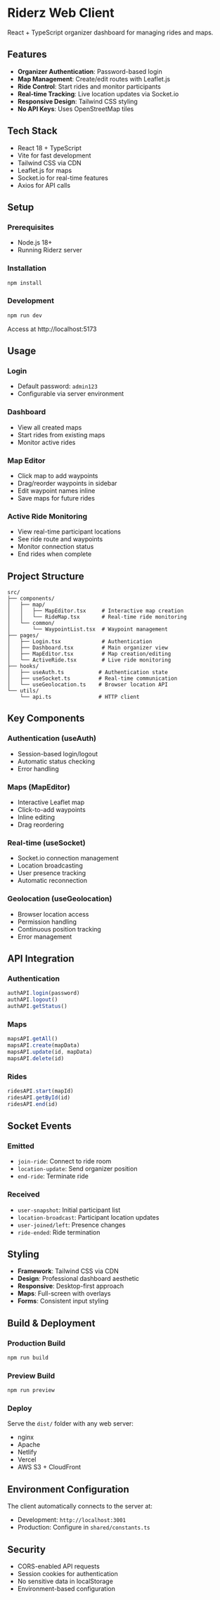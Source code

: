 # Riderz Web Client

React + TypeScript organizer dashboard for managing rides and maps.

## Features

- **Organizer Authentication**: Password-based login
- **Map Management**: Create/edit routes with Leaflet.js
- **Ride Control**: Start rides and monitor participants
- **Real-time Tracking**: Live location updates via Socket.io
- **Responsive Design**: Tailwind CSS styling
- **No API Keys**: Uses OpenStreetMap tiles

## Tech Stack

- React 18 + TypeScript
- Vite for fast development
- Tailwind CSS via CDN
- Leaflet.js for maps
- Socket.io for real-time features
- Axios for API calls

## Setup

### Prerequisites
- Node.js 18+
- Running Riderz server

### Installation
```bash
npm install
```

### Development
```bash
npm run dev
```

Access at http://localhost:5173

## Usage

### Login
- Default password: `admin123`
- Configurable via server environment

### Dashboard
- View all created maps
- Start rides from existing maps
- Monitor active rides

### Map Editor
- Click map to add waypoints
- Drag/reorder waypoints in sidebar
- Edit waypoint names inline
- Save maps for future rides

### Active Ride Monitoring
- View real-time participant locations
- See ride route and waypoints
- Monitor connection status
- End rides when complete

## Project Structure

```
src/
├── components/
│   ├── map/
│   │   ├── MapEditor.tsx     # Interactive map creation
│   │   └── RideMap.tsx       # Real-time ride monitoring
│   └── common/
│       └── WaypointList.tsx  # Waypoint management
├── pages/
│   ├── Login.tsx             # Authentication
│   ├── Dashboard.tsx         # Main organizer view
│   ├── MapEditor.tsx         # Map creation/editing
│   └── ActiveRide.tsx        # Live ride monitoring
├── hooks/
│   ├── useAuth.ts           # Authentication state
│   ├── useSocket.ts         # Real-time communication
│   └── useGeolocation.ts    # Browser location API
└── utils/
    └── api.ts               # HTTP client
```

## Key Components

### Authentication (useAuth)
- Session-based login/logout
- Automatic status checking
- Error handling

### Maps (MapEditor)
- Interactive Leaflet map
- Click-to-add waypoints
- Inline editing
- Drag reordering

### Real-time (useSocket)
- Socket.io connection management
- Location broadcasting
- User presence tracking
- Automatic reconnection

### Geolocation (useGeolocation)
- Browser location access
- Permission handling
- Continuous position tracking
- Error management

## API Integration

### Authentication
```typescript
authAPI.login(password)
authAPI.logout()
authAPI.getStatus()
```

### Maps
```typescript
mapsAPI.getAll()
mapsAPI.create(mapData)
mapsAPI.update(id, mapData)
mapsAPI.delete(id)
```

### Rides
```typescript
ridesAPI.start(mapId)
ridesAPI.getById(id)
ridesAPI.end(id)
```

## Socket Events

### Emitted
- `join-ride`: Connect to ride room
- `location-update`: Send organizer position
- `end-ride`: Terminate ride

### Received
- `user-snapshot`: Initial participant list
- `location-broadcast`: Participant location updates
- `user-joined/left`: Presence changes
- `ride-ended`: Ride termination

## Styling

- **Framework**: Tailwind CSS via CDN
- **Design**: Professional dashboard aesthetic
- **Responsive**: Desktop-first approach
- **Maps**: Full-screen with overlays
- **Forms**: Consistent input styling

## Build & Deployment

### Production Build
```bash
npm run build
```

### Preview Build
```bash
npm run preview
```

### Deploy
Serve the `dist/` folder with any web server:
- nginx
- Apache
- Netlify
- Vercel
- AWS S3 + CloudFront

## Environment Configuration

The client automatically connects to the server at:
- Development: `http://localhost:3001`
- Production: Configure in `shared/constants.ts`

## Security

- CORS-enabled API requests
- Session cookies for authentication
- No sensitive data in localStorage
- Environment-based configuration